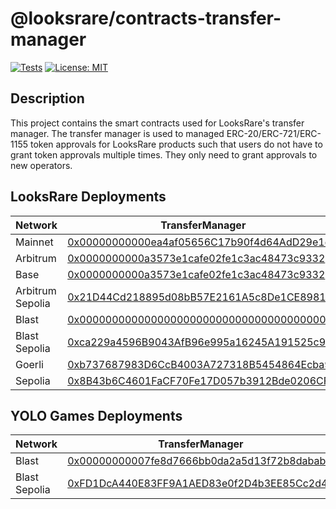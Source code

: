 # @looksrare/contracts-transfer-manager

[![Tests](https://github.com/LooksRare/contracts-transfer-manager/actions/workflows/tests.yaml/badge.svg)](https://github.com/LooksRare/contracts-transfer-manager/actions/workflows/tests.yaml)
[![License: MIT](https://img.shields.io/badge/License-MIT-blue.svg)](https://opensource.org/licenses/MIT)

## Description

This project contains the smart contracts used for LooksRare's transfer manager. The transfer manager is used to managed ERC-20/ERC-721/ERC-1155 token approvals for LooksRare products such that users do not have to grant token approvals multiple times. They only need to grant approvals to new operators.

## LooksRare Deployments

| Network          | TransferManager                                                                                                               |
| ---------------- | ----------------------------------------------------------------------------------------------------------------------------- |
| Mainnet          | [0x00000000000ea4af05656C17b90f4d64AdD29e1d](https://etherscan.io/address/0x00000000000ea4af05656C17b90f4d64AdD29e1d)         |
| Arbitrum         | [0x0000000000a3573e1cafe02fe1c3ac48473c9332](https://arbiscan.io/address/0x0000000000a3573e1cafe02fe1c3ac48473c9332)          |
| Base             | [0x0000000000a3573e1cafe02fe1c3ac48473c9332](https://basescan.org/address/0x0000000000a3573e1cafe02fe1c3ac48473c9332)         |
| Arbitrum Sepolia | [0x21D44Cd218895d08bB57E2161A5c8De1CE898165](https://sepolia.arbiscan.io/address/0x21D44Cd218895d08bB57E2161A5c8De1CE898165)  |
| Blast            | [0x0000000000000000000000000000000000000000](https://blastscan.io/address/0x0000000000000000000000000000000000000000)         |
| Blast Sepolia    | [0xca229a4596B9043AfB96e995a16245A191525c9c](https://testnet.blastscan.io/address/0xca229a4596B9043AfB96e995a16245A191525c9c) |
| Goerli           | [0xb737687983D6CcB4003A727318B5454864Ecba9d](https://goerli.etherscan.io/address/0xb737687983D6CcB4003A727318B5454864Ecba9d)  |
| Sepolia          | [0x8B43b6C4601FaCF70Fe17D057b3912Bde0206CFB](https://sepolia.etherscan.io/address/0x8B43b6C4601FaCF70Fe17D057b3912Bde0206CFB) |

## YOLO Games Deployments

| Network       | TransferManager                                                                                                               |
| ------------- | ----------------------------------------------------------------------------------------------------------------------------- |
| Blast         | [0x00000000007fe8d7666bb0da2a5d13f72b8dabab](https://blastscan.io/address/0x00000000007fe8d7666bb0da2a5d13f72b8dabab)         |
| Blast Sepolia | [0xFD1DcA440E83FF9A1AED83e0f2D4b3EE85Cc2d44](https://testnet.blastscan.io/address/0xFD1DcA440E83FF9A1AED83e0f2D4b3EE85Cc2d44) |
